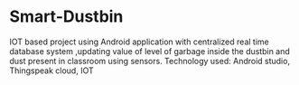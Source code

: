 # Smart-Dustbin
IOT based project using Android application with centralized real time database system ,updating value of level of garbage inside the dustbin and dust present in classroom using sensors.  Technology used: Android studio, Thingspeak cloud, IOT 
